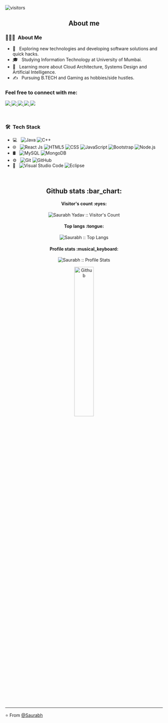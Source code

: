 ![visitors](https://visitor-badge-reloaded.herokuapp.com/badge?page_id=SuperSlot0613.SuperSlot0613&color=44CC11)

<h2 align="center">About me</h2>

<h3> 👨🏻‍💻 &nbsp;About Me </h3>

- 🤔 &nbsp; Exploring new technologies and developing software solutions and quick hacks.
- 🎓 &nbsp; Studying Information Technology at University of Mumbai.
- 🌱 &nbsp; Learning more about Cloud Architecture, Systems Design and Artificial Intelligence.
- ✍️ &nbsp; Pursuing B.TECH and Gaming as hobbies/side hustles.

<h3 align="left">Feel free to connect with me: </h3>
<p align="left">
<a href="https://www.linkedin.com/in/saurabh-yadav-2aa35221a/" target="blank"><img src="https://img.shields.io/badge/LinkedIn-0077B5?style=for-the-badge&logo=linkedin&logoColor=white" />
</a>
<a href="" target="blank">
  <img src="https://img.shields.io/badge/Twitter-1DA1F2?style=for-the-badge&logo=twitter&logoColor=white" />
</a>
<a href="mailto:saurabhyadav0613@gmail.com" >
  <img src="https://img.shields.io/badge/Gmail-D14836?style=for-the-badge&logo=gmail&logoColor=white" />
</a>
<a href="">
  <img src="https://img.shields.io/badge/YouTube-FF0000?style=for-the-badge&logo=youtube&logoColor=white" />
</a>
<a href="">
  <img src="https://img.shields.io/badge/Discord-5865F2?style=for-the-badge&logo=discord&logoColor=white" />
</a>
</p>
<br>

<h3> 🛠 &nbsp;Tech Stack</h3>

- 💻 &nbsp;
  ![Java](https://img.shields.io/badge/-Java-333333?style=flat&logo=Java&logoColor=007396)
  ![C++](https://img.shields.io/badge/-C++-333333?style=flat&logo=C%2B%2B&logoColor=00599C)
- 🌐 &nbsp;
  ![React Js](https://img.shields.io/badge/-React-333333?style=flat&logo=react)
  ![HTML5](https://img.shields.io/badge/-HTML5-333333?style=flat&logo=HTML5)
  ![CSS](https://img.shields.io/badge/-CSS-333333?style=flat&logo=CSS3&logoColor=1572B6)
  ![JavaScript](https://img.shields.io/badge/-JavaScript-333333?style=flat&logo=javascript)
  ![Bootstrap](https://img.shields.io/badge/-Bootstrap-333333?style=flat&logo=bootstrap&logoColor=563D7C)
  ![Node.js](https://img.shields.io/badge/-Node.js-333333?style=flat&logo=node.js)
- 🛢 &nbsp;
  ![MySQL](https://img.shields.io/badge/-MySQL-333333?style=flat&logo=mysql)
  ![MongoDB](https://img.shields.io/badge/-MongoDB-333333?style=flat&logo=mongodb)
- ⚙️ &nbsp;
  ![Git](https://img.shields.io/badge/-Git-333333?style=flat&logo=git)
  ![GitHub](https://img.shields.io/badge/-GitHub-333333?style=flat&logo=github)
- 🔧 &nbsp;
  ![Visual Studio Code](https://img.shields.io/badge/-Visual%20Studio%20Code-333333?style=flat&logo=visual-studio-code&logoColor=007ACC)
  ![Eclipse](https://img.shields.io/badge/-Eclipse-333333?style=flat&logo=eclipse-ide&logoColor=2C2255)

<br/>

<h2 align="center">Github stats :bar_chart:</h2>

<h4 align="center">Visitor's count :eyes:</h4>

<p align="center"><img src="https://profile-counter.glitch.me/{SuperSlot0613}/count.svg" alt="Saurabh Yadav :: Visitor's Count" /></p>

<h4 align="center">Top langs :tongue:</h4>

<p align="center"><img src="https://github-readme-stats.vercel.app/api/top-langs/?username=SuperSlot0613&langs_count=10&theme=tokyonight&layout=compact" alt="Saurabh :: Top Langs" /></p>

<h4 align="center">Profile stats :musical_keyboard:</h4>

<p align="center"><img src="https://github-readme-stats.vercel.app/api?username=SuperSlot0613&show_icons=true&theme=synthwave" alt="Saurabh :: Profile Stats" /></p>

<p align="center"><img width="35%" align="center" alt="Github" src="https://user-images.githubusercontent.com/48678280/88862734-4903af80-d201-11ea-968b-9c939d88a37c.gif" /></p>
 &nbsp;

---

⭐️ From [@Saurabh](https://github.com/SuperSlot0613)

